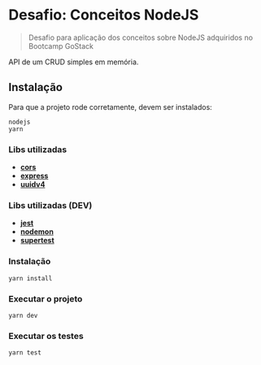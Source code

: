 # Desafio: Conceitos NodeJS
> Desafio para aplicação dos conceitos sobre NodeJS adquiridos no Bootcamp GoStack

API de um CRUD simples em memória.

## Instalação
Para que a projeto rode corretamente, devem ser instalados:

    nodejs
    yarn

### Libs utilizadas

- __[cors](https://github.com/expressjs/cors)__
- __[express](https://expressjs.com/pt-br/guide/routing.html)__
- __[uuidv4](https://github.com/thenativeweb/uuidv4)__

### Libs utilizadas (DEV)

- __[jest](https://jestjs.io)__
- __[nodemon](https://nodemon.io)__
- __[supertest](https://github.com/visionmedia/supertest)__

### Instalação
```yarn install```

### Executar o projeto
```yarn dev```

### Executar os testes
```yarn test```